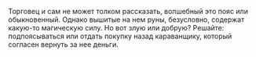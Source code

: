Торговец и сам не может толком рассказать, волшебный это пояс или обыкновенный. Однако вышитые на нем руны, безусловно, содержат какую-то магическую силу. Но вот злую или добрую? Решайте: подпоясываться или отдать покупку назад караванщику, который согласен вернуть за нее деньги.

